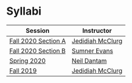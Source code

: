 Syllabi
=======

| Session                                                    | Instructor                                  |
|------------------------------------------------------------|---------------------------------------------|
| [Fall 2020 Section A](https://mines-csci400.github.io/f20a-syllabus/) | [Jedidiah McClurg](https://jrmcclurg.com)   |
| [Fall 2020 Section B](https://mines-csci400.github.io/f20b-syllabus/) | [Sumner Evans](https://sumnerevans.com/)   |
| [Spring 2020](http://www.neil.dantam.name/csci-400/)       | [Neil Dantam](http://www.neil.dantam.name/) |
| [Fall 2019](https://mines-csci400.github.io/f19-syllabus/) | [Jedidiah McClurg](https://jrmcclurg.com)   |
